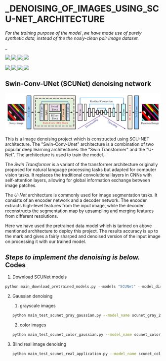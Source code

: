 # _DENOISING_OF_IMAGES_USING_SCU-NET_ARCHITECTURE



*For the training purpose of the model ,we have made use of purely synthetic data, instead of the the nosiy-clean pair image dataset.*


_
<p align="left">
  <a href="https://github.com/cszn/SCUNet">
    <img width=48% src="https://github.com/cszn/cszn.github.io/blob/master/files/input_16.gif"/>
    <img width=48% src="https://github.com/cszn/cszn.github.io/blob/master/files/cc_fnb_0042_16.gif"/>
    <img width=48% src="https://github.com/cszn/cszn.github.io/blob/master/files/ct_fnb_0019_16.gif"/>
    <img width=48% src="https://github.com/cszn/cszn.github.io/blob/master/files/cty_fnb_0047_16.gif"/>
  </a>
</p>

<p align="left">
  <a href="https://github.com/cszn/SCUNet">
    <img width=48% src="https://github.com/cszn/cszn.github.io/blob/master/files/g_fnb_0009_16.gif"/>
    <img width=48% src="https://github.com/cszn/cszn.github.io/blob/master/files/kf_fnb_0058_16.gif"/>
    <img width=48% src="https://github.com/cszn/cszn.github.io/blob/master/files/mc_fnb_0001_16.gif"/>
    <img width=48% src="https://github.com/cszn/cszn.github.io/blob/master/files/wm_fnb_0010_16.gif"/>
  </a>
</p>



Swin-Conv-UNet (SCUNet) denoising network
----------
<img src="figs/arch_scunet.png" width="900px"/> 


This is a Image denoising project which is constructed using SCU-NET architecture.
The "Swin-Conv-Unet" architecture is a combination of two popular deep learning architectures: the "Swin Transformer" and the "U-Net".
The architecture is used to train the model.

The *Swin Transformer* is a variant of the transformer architecture originally proposed for natural language processing tasks but adapted for computer vision tasks.
It replaces the traditional convolutional layers in CNNs with self-attention layers, allowing for global information exchange between image patches.

The *U-Net* architecture is commonly used for image segmentation tasks. It consists of an encoder network and a decoder network.
The encoder extracts high-level features from the input image, while the decoder reconstructs the segmentation map by upsampling and merging features from different resolutions.

Here we have used the pretrained data model which is tarined on above mentioned architecture to deploy this project.
The results accuracy is up to the mark and gives a fairly sharped and denoised version of the input image on processing it with our trained model.


*Steps to implement the denoising is below.*
Codes 
---------
1. Download SCUNet models
```python
python main_download_pretrained_models.py --models "SCUNet" --model_dir "model_zoo"
```

2. Gaussian denoising
    1. grayscale images

    ```bash
    python main_test_scunet_gray_gaussian.py --model_name scunet_gray_25 --noise_level_img 25 --testset_name set12
    ```

    2. color images
    ```bash
    python main_test_scunet_color_gaussian.py --model_name scunet_color_25 --noise_level_img 25 --testset_name bsd68
    ```
3. Blind real image denoising

    ```bash
    python main_test_scunet_real_application.py --model_name scunet_color_real_psnr --testset_name real3
    ```




